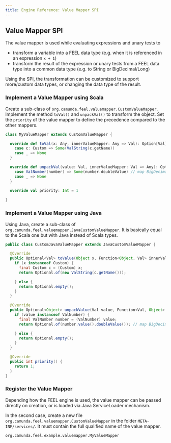 ```yaml
---
title: Engine Reference: Value Mapper SPI
---
```


## Value Mapper SPI

The value mapper is used while evaluating expressions and unary tests to
* transform a variable into a FEEL data type (e.g. when it is referenced in an expression `x + 1`)
* transform the result of the expression or unary tests from a FEEL data type into a common data type (e.g. to String or BigDecimal/Long)

Using the SPI, the transformation can be customized to support more/custom data types, or changing the data type of the result.

### Implement a Value Mapper using Scala

Create a sub-class of `org.camunda.feel.valuemapper.CustomValueMapper`. Implement the method `toVal()` and `unpackVal()` to transform the object. Set the `priority` of the value mapper to define the precedence compared to the other mappers. 

```scala
class MyValueMapper extends CustomValueMapper {

  override def toVal(x: Any, innerValueMapper: Any => Val): Option[Val] = x match {
    case c: Custom => Some(ValString(c.getName))
    case _ => None
  }

  override def unpackVal(value: Val, innerValueMapper: Val => Any): Option[Any] = value match {
    case ValNumber(number) => Some(number.doubleValue) // map BigDecimal to Double
    case _ => None
  }
	
  override val priority: Int = 1

}
```

### Implement a Value Mapper using Java

Using Java, create a sub-class of `org.camunda.feel.valuemapper.JavaCustomValueMapper`. It is basically equal to the Scala one but with Java instead of Scala types.

```java
public class CustomJavaValueMapper extends JavaCustomValueMapper {

  @Override
  public Optional<Val> toValue(Object x, Function<Object, Val> innerValueMapper) {
    if (x instanceof Custom) {
      final Custom c = (Custom) x;
      return Optional.of(new ValString(c.getName()));

    } else {
      return Optional.empty();
    }
  }

  @Override
  public Optional<Object> unpackValue(Val value, Function<Val, Object> innerValueMapper) {
    if (value instanceof ValNumber) {
      final ValNumber number = (ValNumber) value;
      return Optional.of(number.value().doubleValue()); // map BigDecimal to Double

    } else {
      return Optional.empty();
    }
  }

  @Override
  public int priority() {
    return 1;
  }
}
```

### Register the Value Mapper

Depending how the FEEL engine is used, the value mapper can be passed directly on creation, or is loaded via Java ServiceLoader mechanism. 

In the second case, create a new file `org.camunda.feel.valuemapper.CustomValueMapper` in the folder `META-INF/services/`. It must contain the full qualified name of the value mapper.

```
org.camunda.feel.example.valuemapper.MyValueMapper
```
